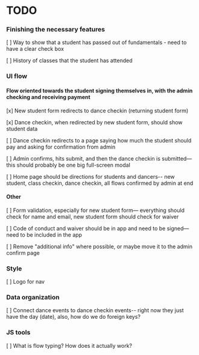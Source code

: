# TODO

### Finishing the necessary features

[ ] Way to show that a student has passed out of fundamentals - need to have a clear check box

[ ] History of classes that the student has attended


### UI flow

#### Flow oriented towards the student signing themselves in, with the admin checking and receiving payment

[x] New student form redirects to dance checkin (returning student form)

[x] Dance checkin, when redirected by new student form, should show student data

[ ] Dance checkin redirects to a page saying how much the student should pay and asking for confirmation from admin

[ ] Admin confirms, hits submit, and then the dance checkin is submitted— this should probably be one big full-screen modal

[ ] Home page should be directions for students and dancers-- new student, class checkin, dance checkin, all flows confirmed by admin at end


#### Other

[ ] Form validation, especially for new student form— everything should check for name and email, new student form should check for waiver

[ ] Code of conduct and waiver should be in app and need to be signed— need to be included in the app

[ ] Remove "additional info" where possible, or maybe move it to the admin confirm page


### Style

[ ] Logo for nav


### Data organization

[ ] Connect dance events to dance checkin events-- right now they just have the day (date), also, how do we do foreign keys?


### JS tools

[ ] What is flow typing? How does it actually work?
